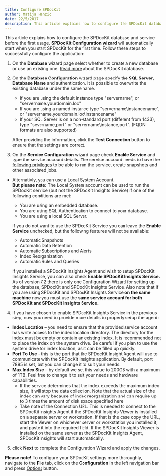 ```yaml
---  
title: Configure SPDocKit
author: Matija Hanzic  
date: 22/5/2017  
description: This article explains how to configure the SPDocKit database and snapshot service before the first usage.
--- 
```

This article explains how to configure the SPDocKit database and service before the first usage. __SPDocKit Configuration wizard__ will automatically start when you start SPDocKit for the first time. Follow these steps to successfully configure the application:

1. On the __Database__ wizard page select whether to create a new database or use an existing one. [Read more](#internal/configuration/configure-spdockit-database/) about the SPDocKit database.
2. On the __Database Configuration__ wizard page specify the __SQL Server, Database Name__ and authentication. It is possible to overwrite the existing database under the same name. 
   - If you are using the default instance type  "servername", or "servername.yourdomain.loc"
   - If you are using a named instance type "servername\instancename", or "servername.yourdomain.loc\instancename"
   - If your SQL Server is on a non-standard port (different from 1433), type "severname,port" or "servername\instance,port". (FQDN formats are also supported)

    After providing the information, click the __Test Connection__ button to ensure that the settings are correct.

3. On the __Service Configuration__ wizard page check __Enable Service__ and type the service account details. The service account needs to have the [following privileges](#internal/requirements/sharepoint-on-premises-user-permissions-requirements/) to be able to run the service, create snapshots and other associated jobs.  
* Alternativly, you can use a Local System Account.  
__But please note:__ The Local System account can be used to run the SPDocKit service (but not the SPDocKit Insights Service) if one of the following conditions are met:  
    * You are using an embedded database.
    * You are using SQL Authentication to connect to your database.
    * You are using a local SQL Server.  
      
    If you do not want to use the SPDocKit Service you can leave the __Enable Service__ unchecked, but the following features will not be available:
    * Automatic Snapshots
    * Automatic Data Retention
    * Automatic Subscriptions and Alerts
    * Index Reorganization
    * Automatic Rules and Queries

    If you installed a SPDocKit Insights Agent and wish to setup SPDocKit Insights Service, you can also check __Enable SPDocKit Insights Service.__  
    As of version 7.2 there is only one Configuration Wizard for setting up the database, SPDocKit and SPDocKit Insights Service. Also note that if you are using SPDocKit and SPDocKit Insights Service __on the same machine__ now you must use the __same service account for both SPDocKit and SPDocKit Insights Service.__ 

4. If you have chosen to enable SPDocKit Insights Service in the previous step, now you need to provide more details to properly setup the agent:
- **Index Location** – you need to ensure that the provided service account has write access to the index location directory. The directory for the index must be empty or contain an existing index.  It is recommended not to place the index on the system drive. Be careful if you plan to use the system drive for index location, as it can be filled up quickly.
- **Port To Use** - this is the port that the SPDocKit Insight Agent will use to communicate with the SPDocKit Insights application. By default, port 7895 is set, but you can change it to suit your needs.
- **Max Index Size** – by default we set this value to 200GB with a maximum of 1TB. Feel free to change it to suit your needs and hardware capabilities.
    - If the service determines that the index exceeds the maximum index size, it will stop the data collection. Note that the actual size of the index can vary because of index reorganization and can require up to 3 times the amount of disk space specified here.
   - Take note of the Connection URL. This is needed to connect to the SPDocKit Insights Agent if the SPDocKit Insights Viewer is installed on a separate server or workstation. If that is the case copy the URL, start the Viewer on whichever server or workstation you installed it, and paste it into the required field. If the SPDocKit Insights Viewer is installed on the same server as the SPDocKit Insights Agent, SPDocKit Insights will start automatically. 

5. click __Next__ to complete the Configuration Wizard and apply the changes.

__Please note!__ To configure your SPDocKit settings more thoroughly, navigate to the __File__ tab, click on the __Configuration__ in the left navigation bar and press [Options](#internal/get-to-know-spdockit/backstage-screen/options-wizard/) button.
